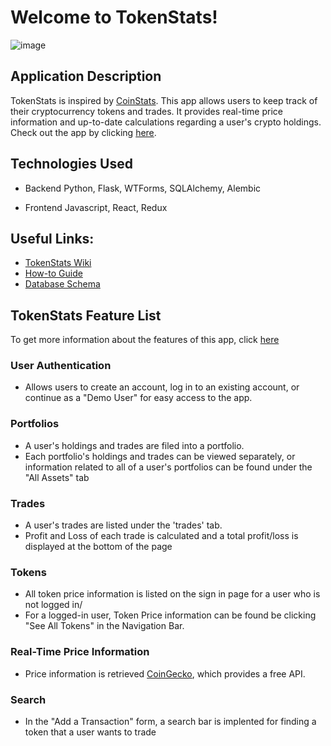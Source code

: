 # Welcome to TokenStats! 

![image](https://user-images.githubusercontent.com/54010874/194219531-7832e756-d86d-42e3-b22d-c5e9cd75a2b8.png)


## Application Description

TokenStats is inspired by [CoinStats](https://coinstats.app/). This app allows users to keep track of their cryptocurrency tokens and trades. It provides real-time price information and up-to-date calculations regarding a user's crypto holdings.
</br>
Check out the app by clicking [here](https://argon90-token-stats.herokuapp.com/).

## Technologies Used

* Backend
Python, Flask, WTForms, SQLAlchemy, Alembic

*  Frontend 
Javascript, React, Redux

## Useful Links:

* [TokenStats Wiki](https://github.com/ARGON90/tokenstats/wiki)
* [How-to Guide](https://github.com/ARGON90/tokenstats/wiki/How-To-Use-TokenStats)
* [Database Schema](https://github.com/ARGON90/tokenstats/wiki/Database-Schema)




## TokenStats Feature List

To get more information about the features of this app, click [here](https://github.com/ARGON90/tokenstats/wiki/Feature-List/)


### User Authentication 
* Allows users to create an account, log in to an existing account, or continue as a "Demo User" for easy access to the app.


### Portfolios
* A user's holdings and trades are filed into a portfolio. 
* Each portfolio's holdings and trades can be viewed separately, or information related to all of a user's portfolios can be found under the "All Assets" tab


### Trades
* A user's trades are listed under the 'trades' tab.
* Profit and Loss of each trade is calculated and a total profit/loss is displayed at the bottom of the page


### Tokens
* All token price information is listed on the sign in page for a user who is not logged in/
* For a logged-in user, Token Price information can be found be clicking "See All Tokens" in the Navigation Bar.


### Real-Time Price Information
* Price information is retrieved [CoinGecko](https://coingecko.com), which provides a free API.


### Search
* In the "Add a Transaction" form, a search bar is implented for finding a token that a user wants to trade 


